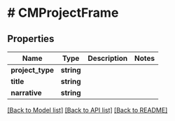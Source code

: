 # # CMProjectFrame

## Properties

Name | Type | Description | Notes
------------ | ------------- | ------------- | -------------
**project_type** | **string** |  |
**title** | **string** |  |
**narrative** | **string** |  |

[[Back to Model list]](../../README.md#models) [[Back to API list]](../../README.md#endpoints) [[Back to README]](../../README.md)
